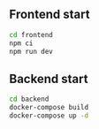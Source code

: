 ## Frontend start

```bash
cd frontend
npm ci
npm run dev
```

## Backend start

```bash
cd backend
docker-compose build
docker-compose up -d
```
